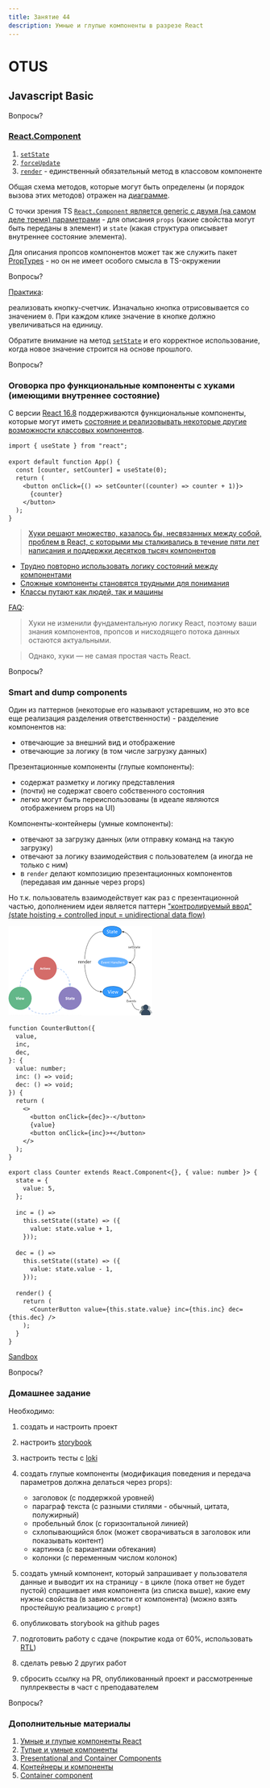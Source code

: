 ```yaml
---
title: Занятие 44
description: Умные и глупые компоненты в разрезе React
---
```


# OTUS

## Javascript Basic

<!-- v -->

Вопросы?

<!-- s -->

### [React.Component](https://ru.reactjs.org/docs/react-component.html)

<!-- v -->

1. [`setState`](https://github.com/facebook/react/blob/master/packages/react/src/ReactBaseClasses.js#L57)
1. [`forceUpdate`](https://github.com/facebook/react/blob/master/packages/react/src/ReactBaseClasses.js#L82)
1. [`render`](https://ru.reactjs.org/docs/react-component.html#render) - единственный обязательный метод в классовом компоненте

<!-- v -->

Общая схема методов, которые могут быть определены (и порядок вызова этих методов) отражен на [диаграмме](https://projects.wojtekmaj.pl/react-lifecycle-methods-diagram/).

<!-- v -->

С точки зрения TS [`React.Component` является generic с двумя (на самом деле тремя) параметрами](https://github.com/DefinitelyTyped/DefinitelyTyped/blob/master/types/react/index.d.ts#L433) - для описания `props` (какие свойства могут быть переданы в элемент) и `state` (какая структура описывает внутреннее состояние элемента).

<!-- v -->

Для описания пропсов компонентов может так же служить пакет [PropTypes](https://www.npmjs.com/package/proptypes) - но он не имеет особого смысла в TS-окружении

<!-- v -->

Вопросы?

<!-- v -->

[Практика](https://codesandbox.io/s/github/vvscode/otus--javascript-basic/tree/master/lessons/lesson44/code/counter-button):

реализовать кнопку-счетчик. Изначально кнопка отрисовывается со значением `0`. При каждом клике значение в кнопке должно увеличиваться на единицу.

<!-- v -->

Обратите внимание на метод [`setState`](https://ru.reactjs.org/docs/react-component.html#setstate) и его корректное использование, когда новое значение строится на основе прошлого.

<!-- v -->

Вопросы?

<!-- s -->

### Оговорка про функциональные компоненты с хуками (имеющими внутреннее состояние)

<!-- v -->

С версии [React 16.8](https://ru.reactjs.org/blog/2019/02/06/react-v16.8.0.html) поддерживаются функциональные компоненты, которые могут иметь [состояние и реализовывать некоторые другие возможности классовых компонентов](https://ru.reactjs.org/docs/hooks-intro.html).

<!-- v -->

```tsx [1-30]
import { useState } from "react";

export default function App() {
  const [counter, setCounter] = useState(0);
  return (
    <button onClick={() => setCounter((counter) => counter + 1)}>
      {counter}
    </button>
  );
}
```

<!-- v -->

> [Хуки решают множество, казалось бы, несвязанных между собой, проблем в React, с которыми мы сталкивались в течение пяти лет написания и поддержки десятков тысяч компонентов](https://ru.reactjs.org/docs/hooks-intro.html#motivation)

<!-- v -->

- [Трудно повторно использовать логику состояний между компонентами](https://ru.reactjs.org/docs/hooks-intro.html#its-hard-to-reuse-stateful-logic-between-components)
- [Сложные компоненты становятся трудными для понимания](https://ru.reactjs.org/docs/hooks-intro.html#complex-components-become-hard-to-understand)
- [Классы путают как людей, так и машины](https://ru.reactjs.org/docs/hooks-intro.html#classes-confuse-both-people-and-machines)

<!-- v -->

[FAQ](https://ru.reactjs.org/docs/hooks-faq.html):

> Хуки не изменили фундаментальную логику React, поэтому ваши знания компонентов, пропсов и нисходящего потока данных остаются актуальными.

> Однако, хуки — не самая простая часть React.

<!-- v -->

Вопросы?

<!-- s -->

### Smart and dump components

<!-- v -->

Один из паттернов (некоторые его называют устаревшим, но это все еще реализация разделения ответственности) - разделение компонентов на:

- отвечающие за внешний вид и отображение
- отвечающие за логику (в том числе загрузку данных)

<!-- v -->

Презентационные компоненты (глупые компоненты):

- содержат разметку и логику представления
- (почти) не содержат своего собственного состояния
- легко могут быть переиспользованы (в идеале являются отображением props на UI)

<!-- v -->

Компоненты-контейнеры (умные компоненты):

- отвечают за загрузку данных (или отправку команд на такую загрузку)
- отвечают за логику взаимодействия с пользователем (а иногда не только с ним)
- в `render` делают композицию презентационных компонентов (передавая им данные через props)

<!-- v -->

Но т.к. пользователь взаимодействует как раз с презентационной частью, дополнением идеи является паттерн ["контролируемый ввод" (state hoisting + controlled input = unidirectional data flow)](https://reactpatterns.com/#controlled-input)

<!-- v -->

<img src="./images/unidirectional-data-flow.png" />

<!-- v -->

```tsx [1-30]
function CounterButton({
  value,
  inc,
  dec,
}: {
  value: number;
  inc: () => void;
  dec: () => void;
}) {
  return (
    <>
      <button onClick={dec}>-</button>
      {value}
      <button onClick={inc}>+</button>
    </>
  );
}
```

<!-- v -->

```tsx [1-30]
export class Counter extends React.Component<{}, { value: number }> {
  state = {
    value: 5,
  };

  inc = () =>
    this.setState((state) => ({
      value: state.value + 1,
    }));

  dec = () =>
    this.setState((state) => ({
      value: state.value - 1,
    }));

  render() {
    return (
      <CounterButton value={this.state.value} inc={this.inc} dec={this.dec} />
    );
  }
}
```

<!-- v -->

[Sandbox](https://codesandbox.io/s/github/vvscode/otus--javascript-basic/tree/master/lessons/lesson44/code/controlled-counter)

<!-- v -->

Вопросы?

<!-- s -->

### Домашнее задание

<!-- v -->

Необходимо:

1. создать и настроить проект
1. настроить [storybook](https://storybook.js.org/docs/react/get-started/introduction)
1. настроить тесты с [loki](https://loki.js.org/)
1. создать глупые компоненты (модификация поведения и передача параметров должна делаться через props):

   - заголовок (с поддержкой уровней)
   - параграф текста (с разными стилями - обычный, цитата, полужирный)
   - пробельный блок (с горизонтальной линией)
   - схлопывающийся блок (может сворачиваться в заголовок или показывать контент)
   - картинка (с вариантами обтекания)
   - колонки (с переменным числом колонок)

1. создать умный компонент, который запрашивает у пользователя данные и выводит их на страницу - в цикле (пока ответ не будет пустой) спрашивает имя компонента (из списка выше), какие ему нужны свойства (в зависимости от компонента) (можно взять простейшую реализацию с `prompt`)
1. опубликовать storybook на github pages
1. подготовить работу с сдаче (покрытие кода от 60%, использовать [RTL](https://testing-library.com/docs/react-testing-library/))
1. сделать ревью 2 других работ
1. сбросить ссылку на PR, опубликованный проект и рассмотренные пуллреквесты в част с преподавателем

<!-- v -->

Вопросы?

<!-- s -->

### Дополнительные материалы

1. [Умные и глупые компоненты React](https://habr.com/ru/post/266559/)
1. [Тупые и умные компоненты](https://habr.com/ru/company/epam_systems/blog/519856/)
1. [Presentational and Container Components](https://medium.com/@dan_abramov/smart-and-dumb-components-7ca2f9a7c7d0)
1. [Контейнеры и компоненты](https://max-frontend.gitbook.io/redux-course-ru-v2/sozdanie/konteineri-i-komponenti)
1. [Container component](https://reactpatterns.com/#container-component)
